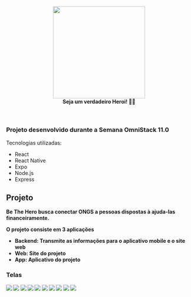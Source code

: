 
<h4 align="center">
<img src="./mobile/src/assets/logo@3x.png" width="250px" /><br>
 <b>Seja um verdadeiro Heroi!</b> 🦸‍♂️
</h4>

<br>
  
### Projeto desenvolvido durante a Semana OmniStack 11.0
Tecnologias utilizadas:
- React
- React Native
- Expo
- Node.js
- Express

## Projeto
<b>Be The Hero<b> busca conectar ONGS a pessoas dispostas à ajuda-las financeiramente.
<br>
  
O projeto consiste em 3 aplicações 

- Backend: Transmite as informações para o aplicativo mobile e o site web
- Web: Site do projeto
- App: Aplicativo do projeto


### Telas

<img src="./imgs/print1.png" />
<img src="./imgs/print2.png" />
<img src="./imgs/print3.png" />
<img src="./imgs/print4.png" />
<img src="./imgs/print5.png" />
<img src="./imgs/print6.png" />
<img src="./imgs/print7.png" />
<img src="./imgs/print8.png" />
<img src="./imgs/print9.png" />
<img src="./imgs/print-insomnia.png" />
